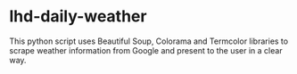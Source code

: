 # lhd-daily-weather
This python script uses Beautiful Soup, Colorama and Termcolor libraries to scrape weather information from Google and present to the user in a clear way.
